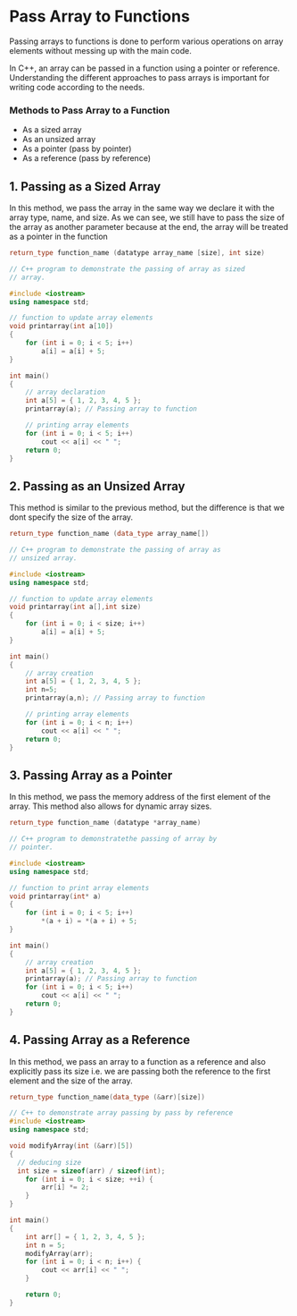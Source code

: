 # Pass Array to Functions

Passing arrays to functions is done to perform various operations on array elements without messing up with the main code.

In C++, an array can be passed in a function using a pointer or reference. Understanding the different approaches to pass arrays is important for writing code according to the needs.

### Methods to Pass Array to a Function

- As a sized array
- As an unsized array
- As a pointer (pass by pointer)
- As a reference (pass by reference)

## 1. Passing as a Sized Array

In this method, we pass the array in the same way we declare it with the array type, name, and size. As we can see, we still have to pass the size of the array as another parameter because at the end, the array will be treated as a pointer in the function

```cpp
return_type function_name (datatype array_name [size], int size)
```

```cpp
// C++ program to demonstrate the passing of array as sized
// array.

#include <iostream>
using namespace std;

// function to update array elements
void printarray(int a[10])
{
    for (int i = 0; i < 5; i++)
        a[i] = a[i] + 5;
}

int main()
{
    // array declaration
    int a[5] = { 1, 2, 3, 4, 5 };
    printarray(a); // Passing array to function

    // printing array elements
    for (int i = 0; i < 5; i++)
        cout << a[i] << " ";
    return 0;
}
```

## 2. Passing as an Unsized Array

This method is similar to the previous method, but the difference is that we dont specify the size of the array.

```cpp
return_type function_name (data_type array_name[])
```

```cpp
// C++ program to demonstrate the passing of array as
// unsized array.

#include <iostream>
using namespace std;

// function to update array elements
void printarray(int a[],int size)
{
    for (int i = 0; i < size; i++)
        a[i] = a[i] + 5;
}

int main()
{
    // array creation
    int a[5] = { 1, 2, 3, 4, 5 };
    int n=5;
    printarray(a,n); // Passing array to function

    // printing array elements
    for (int i = 0; i < n; i++)
        cout << a[i] << " ";
    return 0;
}
```

## 3. Passing Array as a Pointer

In this method, we pass the memory address of the first element of the array. This method also allows for dynamic array sizes.

```cpp
return_type function_name (datatype *array_name)
```

```cpp
// C++ program to demonstratethe passing of array by
// pointer.

#include <iostream>
using namespace std;

// function to print array elements
void printarray(int* a)
{
    for (int i = 0; i < 5; i++)
        *(a + i) = *(a + i) + 5;
}

int main()
{
    // array creation
    int a[5] = { 1, 2, 3, 4, 5 };
    printarray(a); // Passing array to function
    for (int i = 0; i < 5; i++)
        cout << a[i] << " ";
    return 0;
}
```


## 4. Passing Array as a Reference

In this method, we pass an array to a function as a reference and also explicitly pass its size i.e. we are passing both the reference to the first element and the size of the array.

```cpp
return_type function_name(data_type (&arr)[size])
```


```cpp
// C++ to demonstrate array passing by pass by reference
#include <iostream>
using namespace std;

void modifyArray(int (&arr)[5])
{
  // deducing size
  int size = sizeof(arr) / sizeof(int);
    for (int i = 0; i < size; ++i) {
        arr[i] *= 2;
    }
}

int main()
{
    int arr[] = { 1, 2, 3, 4, 5 };
    int n = 5;
    modifyArray(arr);
    for (int i = 0; i < n; i++) {
        cout << arr[i] << " ";
    }

    return 0;
}
```
